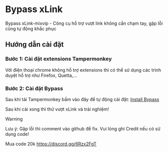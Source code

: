 
# Bypass xLink

Bypass xLink-mixvip - Công cụ hỗ trợ vượt link không cần chạm tay, gặp lỗi cũng tự động khắc phục


## Hướng dẫn cài đặt

### Bước 1: Cài đặt extensions Tampermonkey
Với điện thoại chrome không hỗ trợ extensions thì có thể sử dụng các trình duyệt hỗ trợ như Firefox, Quetta,...
### Bước 2: Cài đặt Bypass
Sau khi tải Tampermonkey bấm vào đây để tự động cài đặt: [Install Bypass](https://raw.githubusercontent.com/AnhEmTu/Miley-/refs/heads/main/tampermonkey.user.js)

Sau khi cài xong thì thử vượt xLink và trải nghiệm!

> [!WARNING]
Lưu ý: Gặp lỗi thì comment vào github để fix. Vui lòng ghi Credit nếu có sử dụng code!


Mua code 20k
https://discord.gg/6Rzx2FgT
